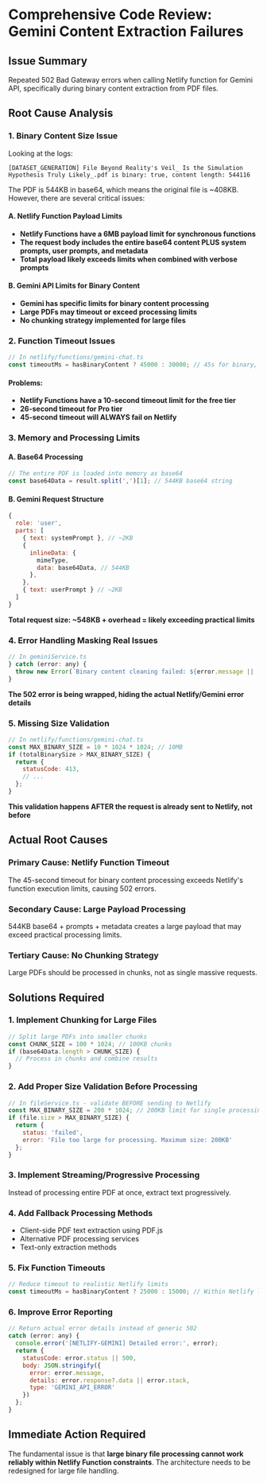 # Comprehensive Code Review: Gemini Content Extraction Failures

## Issue Summary
Repeated 502 Bad Gateway errors when calling Netlify function for Gemini API, specifically during binary content extraction from PDF files.

## Root Cause Analysis

### 1. **Binary Content Size Issue**
Looking at the logs:
```
[DATASET_GENERATION] File Beyond Reality's Veil_ Is the Simulation Hypothesis Truly Likely_.pdf is binary: true, content length: 544116
```

The PDF is 544KB in base64, which means the original file is ~408KB. However, there are several critical issues:

#### A. Netlify Function Payload Limits
- **Netlify Functions have a 6MB payload limit for synchronous functions**
- **The request body includes the entire base64 content PLUS system prompts, user prompts, and metadata**
- **Total payload likely exceeds limits when combined with verbose prompts**

#### B. Gemini API Limits for Binary Content
- **Gemini has specific limits for binary content processing**
- **Large PDFs may timeout or exceed processing limits**
- **No chunking strategy implemented for large files**

### 2. **Function Timeout Issues**
```javascript
// In netlify/functions/gemini-chat.ts
const timeoutMs = hasBinaryContent ? 45000 : 30000; // 45s for binary, 30s for text
```

#### Problems:
- **Netlify Functions have a 10-second timeout limit for the free tier**
- **26-second timeout for Pro tier**
- **45-second timeout will ALWAYS fail on Netlify**

### 3. **Memory and Processing Limits**
#### A. Base64 Processing
```javascript
// The entire PDF is loaded into memory as base64
const base64Data = result.split(',')[1]; // 544KB base64 string
```

#### B. Gemini Request Structure
```javascript
{
  role: 'user', 
  parts: [
    { text: systemPrompt }, // ~2KB
    {
      inlineData: {
        mimeType,
        data: base64Data, // 544KB
      },
    },
    { text: userPrompt } // ~2KB
  ]
}
```

**Total request size: ~548KB + overhead = likely exceeding practical limits**

### 4. **Error Handling Masking Real Issues**
```javascript
// In geminiService.ts
} catch (error: any) {
  throw new Error(`Binary content cleaning failed: ${error.message || 'Unknown error'}`);
}
```

**The 502 error is being wrapped, hiding the actual Netlify/Gemini error details**

### 5. **Missing Size Validation**
```javascript
// In netlify/functions/gemini-chat.ts
const MAX_BINARY_SIZE = 10 * 1024 * 1024; // 10MB
if (totalBinarySize > MAX_BINARY_SIZE) {
  return {
    statusCode: 413,
    // ...
  };
}
```

**This validation happens AFTER the request is already sent to Netlify, not before**

## Actual Root Causes

### Primary Cause: **Netlify Function Timeout**
The 45-second timeout for binary content processing exceeds Netlify's function execution limits, causing 502 errors.

### Secondary Cause: **Large Payload Processing**
544KB base64 + prompts + metadata creates a large payload that may exceed practical processing limits.

### Tertiary Cause: **No Chunking Strategy**
Large PDFs should be processed in chunks, not as single massive requests.

## Solutions Required

### 1. **Implement Chunking for Large Files**
```javascript
// Split large PDFs into smaller chunks
const CHUNK_SIZE = 100 * 1024; // 100KB chunks
if (base64Data.length > CHUNK_SIZE) {
  // Process in chunks and combine results
}
```

### 2. **Add Proper Size Validation Before Processing**
```javascript
// In fileService.ts - validate BEFORE sending to Netlify
const MAX_BINARY_SIZE = 200 * 1024; // 200KB limit for single processing
if (file.size > MAX_BINARY_SIZE) {
  return {
    status: 'failed',
    error: 'File too large for processing. Maximum size: 200KB'
  };
}
```

### 3. **Implement Streaming/Progressive Processing**
Instead of processing entire PDF at once, extract text progressively.

### 4. **Add Fallback Processing Methods**
- Client-side PDF text extraction using PDF.js
- Alternative PDF processing services
- Text-only extraction methods

### 5. **Fix Function Timeouts**
```javascript
// Reduce timeout to realistic Netlify limits
const timeoutMs = hasBinaryContent ? 25000 : 15000; // Within Netlify limits
```

### 6. **Improve Error Reporting**
```javascript
// Return actual error details instead of generic 502
catch (error: any) {
  console.error('[NETLIFY-GEMINI] Detailed error:', error);
  return {
    statusCode: error.status || 500,
    body: JSON.stringify({ 
      error: error.message,
      details: error.response?.data || error.stack,
      type: 'GEMINI_API_ERROR'
    })
  };
}
```

## Immediate Action Required

The fundamental issue is that **large binary file processing cannot work reliably within Netlify Function constraints**. The architecture needs to be redesigned for large file handling.